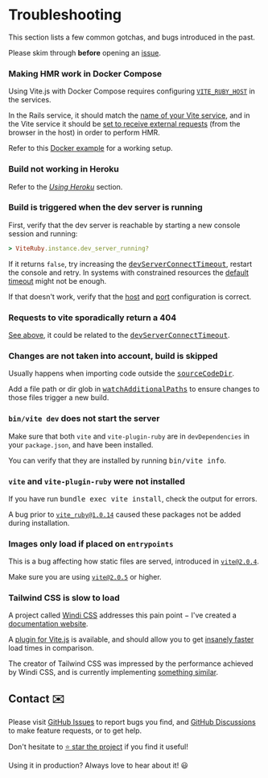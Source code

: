 [project]: https://github.com/ElMassimo/vite_ruby
[GitHub Issues]: https://github.com/ElMassimo/vite_ruby/issues?q=is%3Aissue+is%3Aopen+sort%3Aupdated-desc
[GitHub Discussions]: https://github.com/ElMassimo/vite_ruby/discussions
[sourceCodeDir]: /config/#sourcecodedir
[watchAdditionalPaths]: /config/#watchadditionalpaths
[devServerConnectTimeout]: /config/#devserverconnecttimeout
[host]: /config/#host
[port]: /config/#port
[docker example]: https://github.com/ElMassimo/vite_rails_docker_example
[Using Heroku]: /guide/deployment#using-heroku

# Troubleshooting

This section lists a few common gotchas, and bugs introduced in the past.

Please skim through __before__ opening an [issue][GitHub Issues].

### Making HMR work in Docker Compose

Using Vite.js with Docker Compose requires configuring [`VITE_RUBY_HOST`][host] in the services.

In the Rails service, it should match the [name of your Vite service](https://github.com/ElMassimo/vite_rails_docker_example/blob/main/docker-compose.yml#L13), and in the Vite service it should be [set to receive external requests](https://github.com/ElMassimo/vite_rails_docker_example/blob/main/docker-compose.yml#L27) (from the browser in the host) in order to perform HMR.

Refer to this [Docker example] for a working setup.

### Build not working in Heroku

Refer to the _[Using Heroku]_ section.

### Build is triggered when the dev server is running

First, verify that the dev server is reachable by starting a new console session and running:

```ruby
> ViteRuby.instance.dev_server_running?
```

If it returns `false`, try increasing the <kbd>[devServerConnectTimeout]</kbd>, restart the console and retry.
In systems with constrained resources the [default timeout][devServerConnectTimeout] might not be enough.

If that doesn't work, verify that the [host] and [port] configuration is correct.

### Requests to vite sporadically return a 404

[See above](/guide/troubleshooting.html#build-is-triggered-when-the-dev-server-is-running), it could be related to the <kbd>[devServerConnectTimeout]</kbd>.

### Changes are not taken into account, build is skipped

Usually happens when importing code outside the <kbd>[sourceCodeDir]</kbd>.

Add a file path or dir glob in <kbd>[watchAdditionalPaths]</kbd> to ensure changes to those files trigger a new build.

### `bin/vite dev` does not start the server

Make sure that both `vite` and `vite-plugin-ruby` are in `devDependencies` in your `package.json`, and have been installed.

You can verify that they are installed by running <kbd>bin/vite info</kbd>.

### `vite` and `vite-plugin-ruby` were not installed

If you have run <kbd>bundle exec vite install</kbd>, check the output for errors.

A bug prior to [`vite_ruby@1.0.14`](https://github.com/ElMassimo/vite_ruby/pull/23) caused these packages not be added during installation.

### Images only load if placed on `entrypoints`

This is a bug affecting how static files are served, introduced in [`vite@2.0.4`](https://github.com/vitejs/vite/pull/2201). 

Make sure you are using [`vite@2.0.5`](https://github.com/vitejs/vite/pull/2309) or higher.

### Tailwind CSS is slow to load

A project called [Windi CSS](https://github.com/windicss/windicss) addresses this pain point − I've created a [documentation website](http://windicss.netlify.app/).

A [plugin for Vite.js](https://github.com/windicss/vite-plugin-windicss) is available, and should allow you to get [insanely faster](https://twitter.com/antfu7/status/1361398324587163648) load times in comparison.

The creator of Tailwind CSS was impressed by the performance achieved by Windi CSS, and is currently implementing [something similar](https://twitter.com/adamwathan/status/1363638620209446921).

## Contact ✉️

Please visit [GitHub Issues] to report bugs you find, and [GitHub Discussions] to make feature requests, or to get help.

Don't hesitate to [⭐️ star the project][project] if you find it useful!

Using it in production? Always love to hear about it! 😃
